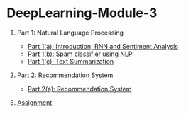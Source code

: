 # DeepLearning-Module-3


1. Part 1: Natural Language Processing

      -  [Part 1(a): Introduction, RNN and Sentiment Analysis](Natural-Language-Processing/Introduction-RNN-and-Sentiment-Analysis.md)
      -  [Part 1(b): Spam classifier using NLP](Natural-Language-Processing/Spam-classifier-using-NLP.md)
      -  [Part 1(c): Text Summarization](Natural-Language-Processing/Text-Summarization.md)
 
 
2. Part 2: Recommendation System

    -  [Part 2(a):  Recommendation System](Recommendation-System/Recommendation-System.md)
      
11. [Assignment](assignment.md)
